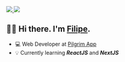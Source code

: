 <div>
  <a href="https://github.com/filipeveronezi">
    <img src="https://img.shields.io/badge/github-%23121011.svg?style=for-the-badge&logo=github&logoColor=white" />
  </a>
  <a href="https://www.linkedin.com/in/filipeveronezi/">
  <img src="https://img.shields.io/badge/linkedin-%230077B5.svg?style=for-the-badge&logo=linkedin&logoColor=white" />
  </a>
  
</div>

<h2>👋🏼 Hi there. I'm <a href="https://filipeveronezi.dev.br">Filipe</a>.</h2>

- 💻 Web Developer at [Pilgrim App](https://thepilgrim.com.br)
- 💡 Currently learning **_ReactJS_** and **_NextJS_**
